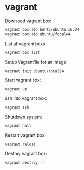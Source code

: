 # vagrant

Download vagrant box:
```bash
vagrant box add bento/ubuntu-16.04
vagrant box add ubuntu/focal64
```

List all vagrant boxs
```bash
vagrant box list
```

Setup Vagrantfile for an image
```bash
vagrant init ubuntu/focal64
```

Start vagrant box:
```bash
vagrant up
```

ssh into vagrant box:
```bash
vagrant ssh
```

Shutdown system:
```bash
vagrant halt
```

Restart vagrant box:
```bash
vagrant reload
```

Destroy vagrant box:
```bash
vagrant destroy -f
```

